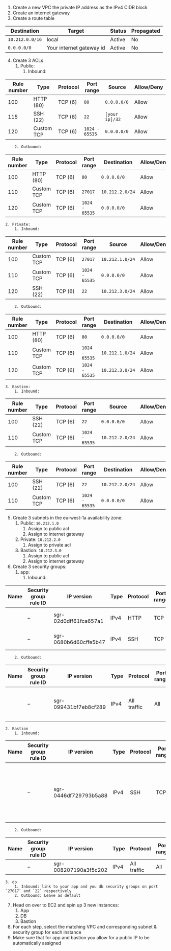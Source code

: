 1. Create a new VPC the private IP address as the IPv4 CIDR block
2. Create an internet gateway
3. Create a route table

|   Destination    |   Target                    |   Status  |   Propagated  |
|------------------|-----------------------------|-----------|---------------|
|   `10.212.0.0/16`  |   local                     |   Active  |   No          |
|   `0.0.0.0/0`      |   Your internet gateway id  |   Active  |   No          |
4. Create 3 ACLs
    1. Public:
        1. Inbound:
        
| Rule number | Type       | Protocol | Port range   | Source       | Allow/Deny |
|-------------|------------|----------|--------------|--------------|------------|
| 100         | HTTP (80)  | TCP (6)  | `80`           | `0.0.0.0/0`    | Allow      |
| 115         | SSH (22)   | TCP (6)  | `22`           | `[your ip]/32` | Allow      |
| 120         | Custom TCP | TCP (6)  | `1024 - 65535` | `0.0.0.0/0`    | Allow      |    
		2. Outbound:
    
| Rule number | Type       | Protocol | Port range   | Destination   | Allow/Deny |
|-------------|------------|----------|--------------|---------------|------------|
| 100         | HTTP (80)  | TCP (6)  | `80`           | `0.0.0.0/0`     | Allow      |
| 110         | Custom TCP | TCP (6)  | `27017`        | `10.212.2.0/24` | Allow      |
| 120         | Custom TCP | TCP (6)  | `1024 - 65535` | `0.0.0.0/0`     | Allow      |
    2. Private: 
        1. Inbound:
        
| Rule number | Type       | Protocol | Port range   | Source        | Allow/Deny |
|-------------|------------|----------|--------------|---------------|------------|
| 100         | Custom TCP | TCP (6)  | `27017`        | `10.212.1.0/24` | Allow      |
| 110         | Custom TCP | TCP (6)  | `1024 - 65535` | `0.0.0.0/0`     | Allow      |
| 120         | SSH (22)   | TCP (6)  | `22`           | `10.212.3.0/24` | Allow      |
        2. Outbound:
        
| Rule number | Type       | Protocol | Port range   | Destination   | Allow/Deny |
|-------------|------------|----------|--------------|---------------|------------|
| 100         | HTTP (80)  | TCP (6)  | `80`           | `0.0.0.0/0`     | Allow      |
| 110         | Custom TCP | TCP (6)  | `1024 - 65535` | `10.212.1.0/24` | Allow      |
| 120         | Custom TCP | TCP (6)  | `1024 - 65535` | `10.212.3.0/24` | Allow      |
    3. Bastion:
        1. Inbound:
        
| Rule number | Type       | Protocol | Port range   | Source        | Allow/Deny |
|-------------|------------|----------|--------------|---------------|------------|
| 100         | SSH (22)   | TCP (6)  | `22`           | `0.0.0.0/0`     | Allow      |
| 110         | Custom TCP | TCP (6)  | `1024 - 65535` | `10.212.2.0/24` | Allow      |
        2. Outbound:
        
| Rule number | Type       | Protocol | Port range   | Destination   | Allow/Deny |
|-------------|------------|----------|--------------|---------------|------------|
| 100         | SSH (22)   | TCP (6)  | `22`           | `10.212.2.0/24` | Allow      |
| 110         | Custom TCP | TCP (6)  | `1024 - 65535` | `0.0.0.0/0`     | Allow      |
5. Create 3 subnets in the eu-west-1a availability zone:
    1. Public: `10.212.1.0`
        1. Assign to public acl
        2. Assign to internet gateway
    2. Private: `10.212.2.0`
        1. Assign to private acl
    3. Bastion: `10.212.3.0`
        1. Assign to public acl
        2. Assign to internet gateway
6. Create 3 security groups:
    1. app:
        1. Inbound:

| Name | Security group rule ID | IP version            | Type | Protocol | Port range | Source | Description |                         |
|------|------------------------|-----------------------|------|----------|------------|--------|-------------|-------------------------|
|      | –                      | sgr-02d0dff61fca657a1 | IPv4 | HTTP     | TCP        | `80`     | `0.0.0.0/0`   | Allows users to connect |
|      | –                      | sgr-0680b6d60cffe5b47 | IPv4 | SSH      | TCP        | `22`     | `[your ip]/32` | Allows us to SSH in     |
        2. Outbound:

| Name | Security group rule ID | IP version            | Type | Protocol    | Port range | Destination | Description |                                |
|------|------------------------|-----------------------|------|-------------|------------|-------------|-------------|--------------------------------|
|      | –                      | sgr-099431bf7eb8cf289 | IPv4 | All traffic | All        | All         | `0.0.0.0/0`   | Allows all traffic leaving the |
    2. Bastion
        1. Inbound:

| Name | Security group rule ID | IP version            | Type | Protocol | Port range | Source | Description      |                                                                    |
|------|------------------------|-----------------------|------|----------|------------|--------|------------------|--------------------------------------------------------------------|
|      | –                      | sgr-0446df729793b5a88 | IPv4 | SSH      | TCP        | `22`     | `90.240.26.195/32` | We only want the ssh set up since this talks between us and the db |
        2. Outbound:

| Name | Security group rule ID | IP version            | Type | Protocol    | Port range | Destination | Description |   |
|------|------------------------|-----------------------|------|-------------|------------|-------------|-------------|---|
|      | –                      | sgr-008207190a3f5c202 | IPv4 | All traffic | All        | All         | `0.0.0.0/0`   | – |
    3. db
        1. Inbound: link to your app and you db security groups on port `27017` and `22` respectively
        2. Outbound: Leave as default
7. Head on over to EC2 and spin up 3 new instances:
    1. App
    2. DB
    3. Bastion
8. For each step, select the matching VPC and corresponding subnet & security group for each instance
9. Make sure that for app and bastion you allow for a public IP to be automatically assigned

